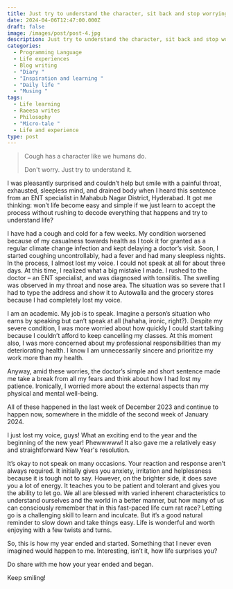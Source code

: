 ```yaml
---
title: Just try to understand the character, sit back and stop worrying
date: 2024-04-06T12:47:00.000Z
draft: false
image: /images/post/post-4.jpg
description: Just try to understand the character, sit back and stop worrying
categories:
  - Programming Language
  - Life experiences
  - Blog writing
  - "Diary "
  - "Inspiration and learning "
  - "Daily life "
  - "Musing "
tags:
  - Life learning
  - Raeesa writes
  - Philosophy
  - "Micro-tale "
  - Life and experience
type: post
---
```

> Cough has a character like we humans do.
>
> Don't worry. Just try to understand it.

I was pleasantly surprised and couldn’t help but smile with a painful throat, exhausted, sleepless mind, and drained body when I heard this sentence from an ENT specialist in Mahabub Nagar District, Hyderabad. It got me thinking: won’t life become easy and simple if we just learn to accept the process without rushing to decode everything that happens and try to understand life?

I have had a cough and cold for a few weeks. My condition worsened because of my casualness towards health as I took it for granted as a regular climate change infection and kept delaying a doctor’s visit. Soon, I started coughing uncontrollably, had a fever and had many sleepless nights. In the process, I almost lost my voice. I could not speak at all for about three days. At this time, I realized what a big mistake I made. I rushed to the doctor – an ENT specialist, and was diagnosed with tonsilitis. The swelling was observed in my throat and nose area. The situation was so severe that I had to type the address and show it to Autowalla and the grocery stores because I had completely lost my voice.

I am an academic. My job is to speak. Imagine a person’s situation who earns by speaking but can’t speak at all (hahaha, ironic, right?). Despite my severe condition, I was more worried about how quickly I could start talking because I couldn’t afford to keep cancelling my classes. At this moment also, I was more concerned about my professional responsibilities than my deteriorating health. I know I am unnecessarily sincere and prioritize my work more than my health.

Anyway, amid these worries, the doctor’s simple and short sentence made me take a break from all my fears and think about how I had lost my patience. Ironically, I worried more about the external aspects than my physical and mental well-being.

All of these happened in the last week of December 2023 and continue to happen now, somewhere in the middle of the second week of January 2024.

I just lost my voice, guys! What an exciting end to the year and the beginning of the new year! Phewwwww! It also gave me a relatively easy and straightforward New Year's resolution.

It’s okay to not speak on many occasions. Your reaction and response aren’t always required. It initially gives you anxiety, irritation and helplessness because it is tough not to say. However, on the brighter side, it does save you a lot of energy. It teaches you to be patient and tolerant and gives you the ability to let go. We all are blessed with varied inherent characteristics to understand ourselves and the world in a better manner, but how many of us can consciously remember that in this fast-paced life cum rat race? Letting go is a challenging skill to learn and inculcate. But it’s a good natural reminder to slow down and take things easy. Life is wonderful and worth enjoying with a few twists and turns.

So, this is how my year ended and started. Something that I never even imagined would happen to me. Interesting, isn’t it, how life surprises you?

Do share with me how your year ended and began.

Keep smiling!
